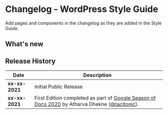# Changelog - WordPress Style Guide

Add pages and components in the changelog as they are added in the Style Guide.

## What's new


## Release History

| Date | Description |
|------|-------------|
| **xx-xx-2021** | Initial Public Release |
| **xx-xx-2021** | First Edition completed as part of [Google Season of Docs 2020](https://developers.google.com/season-of-docs/docs/participants/project-wordpress-tacitonic) by Atharva Dhekne ([@tacitonic](https://github.com/tacitonic)). |
